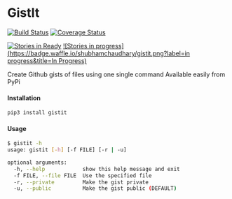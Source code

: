 GistIt
======

[![Build Status](https://travis-ci.org/shubhamchaudhary/gistit.svg)](https://travis-ci.org/shubhamchaudhary/gistit) [![Coverage Status](https://coveralls.io/repos/shubhamchaudhary/gistit/badge.svg)](https://coveralls.io/r/shubhamchaudhary/gistit)

[![Stories in Ready](https://badge.waffle.io/shubhamchaudhary/gistit.png?label=ready&title=Ready)](https://waffle.io/shubhamchaudhary/gistit) [![Stories in progress](https://badge.waffle.io/shubhamchaudhary/gistit.png?label=in progress&title=In Progress)](https://waffle.io/shubhamchaudhary/gistit)


Create Github gists of files using one single command
Available easily from PyPi

#### Installation

```sh
pip3 install gistit
```

#### Usage

```sh
$ gistit -h
usage: gistit [-h] [-f FILE] [-r | -u]

optional arguments:
  -h, --help            show this help message and exit
  -f FILE, --file FILE  Use the specified file
  -r, --private         Make the gist private
  -u, --public          Make the gist public (DEFAULT)
```
